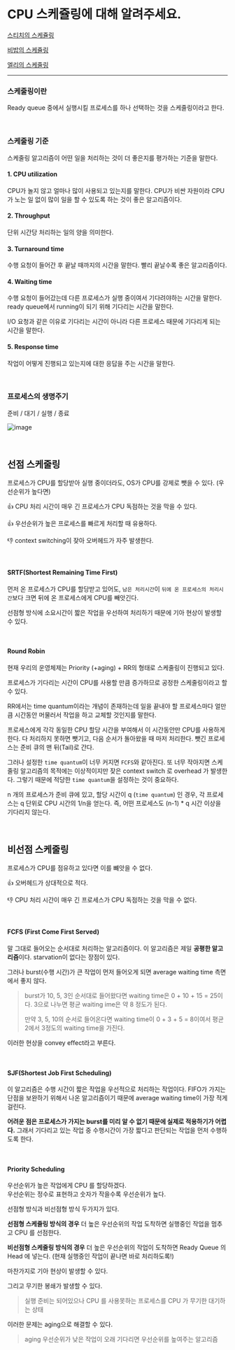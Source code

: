 # CPU 스케쥴링에 대해 알려주세요.

[스티치의 스케쥴링](stitch.md)

[비밥의 스케쥴링](bebop.md)

[엘리의 스케줄링](elly-scheduling.md)

---

### 스케줄링이란

Ready queue 중에서 실행시킬 프로세스를 하나 선택하는 것을 스케줄링이라고 한다.

<br/>

### 스케줄링 기준

스케줄링 알고리즘이 어떤 일을 처리하는 것이 더 좋은지를 평가하는 기준을 말한다.

#### 1. CPU utilization

CPU가 놀지 않고 얼마나 많이 사용되고 있는지를 말한다. CPU가 비싼 자원이라 CPU가 노는 일 없이 많이 일을 할 수 있도록 하는 것이 좋은 알고리즘이다.

#### 2. Throughput

단위 시간당 처리하는 일의 양을 의미한다.

#### 3. Turnaround time

수행 요청이 들어간 후 끝날 때까지의 시간을 말한다. 빨리 끝날수록 좋은 알고리즘이다.

#### 4. Waiting time

수행 요청이 들어갔는데 다른 프로세스가 실행 중이여서 기다려야하는 시간을 말한다. ready queue에서 running이 되기 위해 기다리는 시간을 말한다.

I/O 요청과 같은 이유로 기다리는 시간이 아니라 다른 프로세스 때문에 기다리게 되는 시간을 말한다.

#### 5. Response time

작업이 어떻게 진행되고 있는지에 대한 응답을 주는 시간을 말한다.

<br/>

### 프로세스의 생명주기

준비 / 대기 / 실행 / 종료

![image](https://user-images.githubusercontent.com/19922698/89120971-beb79600-d4f5-11ea-8466-d08172317577.png)

<br/>



## 선점 스케줄링

프로세스가 CPU를 할당받아 실행 중이더라도, OS가 CPU를 강제로 뺏을 수 있다. (우선순위가 높다면)

:thumbsup: CPU 처리 시간이 매우 긴 프로세스가 CPU 독점하는 것을 막을 수 있다.

:thumbsup: 우선순위가 높은 프로세스를 빠르게 처리할 때 유용하다.

:thumbsdown: context switching이 잦아 오버헤드가 자주 발생한다.

<br/>

#### SRTF(Shortest Remaining Time First)

먼저 온 프로세스가 CPU를 할당받고 있어도, `남은 처리시간`이 `뒤에 온 프로세스의 처리시간`보다 크면 뒤에 온 프로세스에게 CPU를 빼앗긴다.

선점형 방식에 소요시간이 짧은 작업을 우선하여 처리하기 때문에 기아 현상이 발생할 수 있다.

<br/>

#### Round Robin

현재 우리의 운영체제는 Priority (+aging) + RR의 형태로 스케줄링이 진행되고 있다.

프로세스가 기다리는 시간이 CPU를 사용할 만큼 증가하므로 공정한 스케줄링이라고 할 수 있다.

RR에서는 time quantum이라는 개념이 존재하는데 일을 끝내야 할 프로세스마다 얼만큼 시간동안 머물러서 작업을 하고 교체할 것인지를 말한다.

프로세스에게 각각 동일한 CPU 할당 시간을 부여해서 이 시간동안만 CPU를 사용하게 한다. 다 처리하지 못하면 뺏기고, 다음 순서가 돌아왔을 때 마저 처리한다. 뺏긴 프로세스는 준비 큐의 맨 뒤(Tail)로 간다.

그러나 설정한 `time quantum`이 너무 커지면 `FCFS`와 같아진다. 또 너무 작아지면 스케줄링 알고리즘의 목적에는 이상적이지만 잦은 context switch 로 overhead 가 발생한다. 그렇기 때문에 적당한 `time quantum`을 설정하는 것이 중요하다.

n 개의 프로세스가 준비 큐에 있고, 할당 시간이 q (`time quantum`) 인 경우, 각 프로세스는 q 단위로 CPU 시간의 1/n을 얻는다. 즉, 어떤 프로세스도 (n-1) * q 시간 이상을 기다리지 않는다.

<br/>

## 비선점 스케줄링

프로세스가 CPU를 점유하고 있다면 이를 뺴앗을 수 없다.

:thumbsup: 오버헤드가 상대적으로 적다.

:thumbsdown: CPU 처리 시간이 매우 긴 프로세스가 CPU 독점하는 것을 막을 수 없다.

<br/>

#### FCFS (First Come First Served)

말 그대로 들어오는 순서대로 처리하는 알고리즘이다. 이 알고리즘은 제일 **공평한 알고리즘**이다. starvation이 없다는 장점이 있다.

그러나 burst(수행 시간)가 큰 작업이 먼저 들어오게 되면 average waiting time 측면에서 좋지 않다.

> burst가 10, 5, 3인 순서대로 들어왔다면 waiting time은 0 + 10 + 15 = 25이다. 3으로 나누면 평균 waiting ime은 약 8 정도가 된다.
>
> 만약 3, 5, 10의 순서로 들어온다면 waiting time이 0 + 3 + 5 = 8이여서 평균 2에서 3정도의 waiting time을 가진다.

이러한 현상을 convey effect라고 부른다.

<br/>

#### SJF(Shortest Job First Scheduling)

이 알고리즘은 수행 시간이 짧은 작업을 우선적으로 처리하는 작업이다. FIFO가 가지는 단점을 보완하기 위해서 나온 알고리즘이기 때문에 average waiting time이 가장 적게 걸린다.

**어려운 점은 프로세스가 가지는 burst를 미리 알 수 없기 때문에 실제로 적용하기가 어렵다.** 그래서 기다리고 있는 작업 중 수행시간이 가장 짧다고 판단되는 작업을 먼저 수행하도록 한다.

<br/>

#### Priority Scheduling

우선순위가 높은 작업에게 CPU 를 할당하겠다.  
우선순위는 정수로 표현하고 숫자가 작을수록 우선순위가 높다.

선점형 방식과 비선점형 방식 두가지가 있다.

**선점형 스케줄링 방식의 경우**
더 높은 우선순위의 작업 도착하면 실행중인 작업을 멈추고 CPU 를 선점한다.

**비선점형 스케줄링 방식의 경우**
더 높은 우선순위의 작업이 도착하면 Ready Queue 의 Head 에 넣는다. (현재 실행중인 작업이 끝나면 바로 처리하도록!)

마찬가지로 기아 현상이 발생할 수 있다.

그리고 무기한 봉쇄가 발생할 수 있다.

> 실행 준비는 되어있으나 CPU 를 사용못하는 프로세스를 CPU 가 무기한 대기하는 상태

이러한 문제는 aging으로 해결할 수 있다.

>aging
>우선순위가 낮은 작업이 오래 기다리면 우선순위를 높여주는 알고리즘

